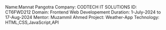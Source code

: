 Name:Mannat Pangotra
Company: CODTECH IT SOLUTIONS
ID: CT6FWD212
Domain: Frontend Web Developement
Duration: 1-July-2024 to 17-Aug-2024
Mentor: Muzammil Ahmed
Project: Weather-App
Technology: HTML,CSS,JavaScript,API
